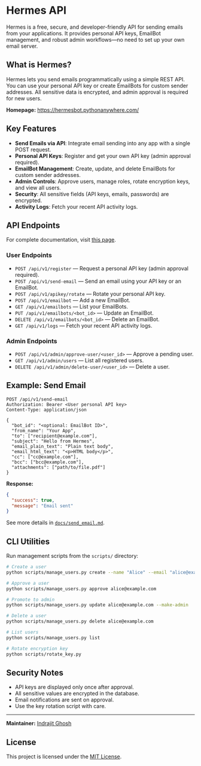 # Hermes API

Hermes is a free, secure, and developer-friendly API for sending emails from your applications. It provides personal API keys, EmailBot management, and robust admin workflows—no need to set up your own email server.

## What is Hermes?

Hermes lets you send emails programmatically using a simple REST API. You can use your personal API key or create EmailBots for custom sender addresses. All sensitive data is encrypted, and admin approval is required for new users.

**Homepage:** https://hermesbot.pythonanywhere.com/

## Key Features

- **Send Emails via API**: Integrate email sending into any app with a single POST request.
- **Personal API Keys**: Register and get your own API key (admin approval required).
- **EmailBot Management**: Create, update, and delete EmailBots for custom sender addresses.
- **Admin Controls**: Approve users, manage roles, rotate encryption keys, and view all users.
- **Security**: All sensitive fields (API keys, emails, passwords) are encrypted.
- **Activity Logs**: Fetch your recent API activity logs.

## API Endpoints
For complete documentation, visit [this page](https://hermesbot.pythonanywhere.com/docs).

### User Endpoints

- `POST /api/v1/register` — Request a personal API key (admin approval required).
- `POST /api/v1/send-email` — Send an email using your API key or an EmailBot.
- `POST /api/v1/apikey/rotate` — Rotate your personal API key.
- `POST /api/v1/emailbot` — Add a new EmailBot.
- `GET /api/v1/emailbots` — List your EmailBots.
- `PUT /api/v1/emailbots/<bot_id>` — Update an EmailBot.
- `DELETE /api/v1/emailbots/<bot_id>` — Delete an EmailBot.
- `GET /api/v1/logs` — Fetch your recent API activity logs.

### Admin Endpoints

- `POST /api/v1/admin/approve-user/<user_id>` — Approve a pending user.
- `GET /api/v1/admin/users` — List all registered users.
- `DELETE /api/v1/admin/delete-user/<user_id>` — Delete a user.

## Example: Send Email

```http
POST /api/v1/send-email
Authorization: Bearer <User personal API key>
Content-Type: application/json

{
  "bot_id": "<optional: EmailBot ID>",
  "from_name": "Your App",
  "to": ["recipient@example.com"],
  "subject": "Hello from Hermes",
  "email_plain_text": "Plain text body",
  "email_html_text": "<p>HTML body</p>",
  "cc": ["cc@example.com"],
  "bcc": ["bcc@example.com"],
  "attachments": ["path/to/file.pdf"]
}
```

**Response:**
```json
{
  "success": true,
  "message": "Email sent"
}
```

See more details in [`docs/send_email.md`](./docs/send_email.md).

## CLI Utilities

Run management scripts from the `scripts/` directory:

```bash
# Create a user
python scripts/manage_users.py create --name "Alice" --email "alice@example.com"

# Approve a user
python scripts/manage_users.py approve alice@example.com

# Promote to admin
python scripts/manage_users.py update alice@example.com --make-admin

# Delete a user
python scripts/manage_users.py delete alice@example.com

# List users
python scripts/manage_users.py list

# Rotate encryption key
python scripts/rotate_key.py
```

## Security Notes

- API keys are displayed only once after approval.
- All sensitive values are encrypted in the database.
- Email notifications are sent on approval.
- Use the key rotation script with care.

---

**Maintainer:** [Indrajit Ghosh](https://indrajitghosh.onrender.com)

## License

This project is licensed under the [MIT License](./LICENSE).


